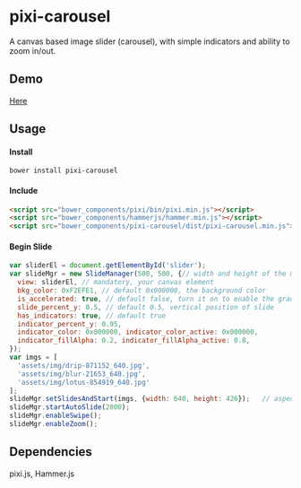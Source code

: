 # pixi-carousel
A canvas based image slider (carousel), with simple indicators and ability to zoom in/out.

## Demo
<a href="http://zopelee.github.io/pixi-carousel/www" target="_blank">Here</a>

## Usage
#### Install
```
bower install pixi-carousel
```
#### Include
```html
<script src="bower_components/pixi/bin/pixi.min.js"></script>
<script src="bower_components/hammerjs/hammer.min.js"></script>
<script src="bower_components/pixi-carousel/dist/pixi-carousel.min.js"></script>
```
#### Begin Slide
```javascript
var sliderEl = document.getElementById('slider');
var slideMgr = new SlideManager(500, 500, {// width and height of the manager (not images)
  view: sliderEl, // mandatory, your canvas element
  bkg_color: 0xF2EFE1, // default 0x000000, the background color
  is_accelerated: true, // default false, turn it on to enable the gradual change on sliding speed
  slide_percent_y: 0.5, // default 0.5, vertical position of slide
  has_indicators: true, // default true
  indicator_percent_y: 0.95,
  indicator_color: 0x000000, indicator_color_active: 0x000000,
  indicator_fillAlpha: 0.2, indicator_fillAlpha_active: 0.8,
});
var imgs = [
  'assets/img/drip-871152_640.jpg',
  'assets/img/blur-21653_640.jpg',
  'assets/img/lotus-854919_640.jpg'
];
slideMgr.setSlidesAndStart(imgs, {width: 640, height: 426});   // aspect ratio should be same as image file
slideMgr.startAutoSlide(2000);
slideMgr.enableSwipe();
slideMgr.enableZoom();
```

## Dependencies
pixi.js, Hammer.js

